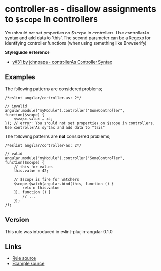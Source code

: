 <!-- WARNING: Generated documentation. Edit docs and examples in the rule and examples file ('rules/controller-as.js', 'examples/controller-as.js'). -->

# controller-as - disallow assignments to `$scope` in controllers

You should not set properties on $scope in controllers.
Use controllerAs syntax and add data to 'this'.
The second parameter can be a Regexp for identifying controller functions (when using something like Browserify)

**Styleguide Reference**

* [y031 by johnpapa - controllerAs Controller Syntax](https://github.com/johnpapa/angular-styleguide#style-y031)

## Examples

The following patterns are considered problems;

    /*eslint angular/controller-as: 2*/

    // invalid
    angular.module("myModule").controller("SomeController", function($scope) {
        $scope.value = 42;
    }); // error: You should not set properties on $scope in controllers. Use controllerAs syntax and add data to "this"

The following patterns are **not** considered problems;

    /*eslint angular/controller-as: 2*/

    // valid
    angular.module("myModule").controller("SomeController", function($scope) {
        // this for values
        this.value = 42;

        // $scope is fine for watchers
        $scope.$watch(angular.bind(this, function () {
            return this.value
        }), function () {
            // ...
        });
    });

## Version

This rule was introduced in eslint-plugin-angular 0.1.0

## Links

* [Rule source](../rules/controller-as.js)
* [Example source](../examples/controller-as.js)
